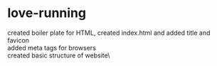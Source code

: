 ﻿# love-running
 created boiler plate for HTML, created index.html and added title and favicon\
 added meta tags for browsers\
 created basic structure of website\







